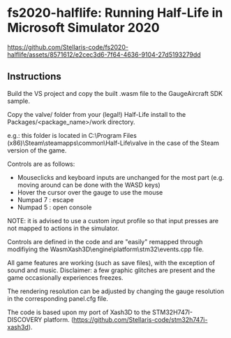 # fs2020-halflife: Running Half-Life in Microsoft Simulator 2020




https://github.com/Stellaris-code/fs2020-halflife/assets/8571612/e2cec3d6-7f64-4636-9104-27d5193279dd


## Instructions

Build the VS project and copy the built .wasm file to the GaugeAircraft SDK sample.

Copy the valve/ folder from your (legal!) Half-Life install to the Packages/<package_name>/work directory. 

e.g.: this folder is located in C:\Program Files (x86)\Steam\steamapps\common\Half-Life\valve in the case of the Steam version of the game.

Controls are as follows:

* Mouseclicks and keyboard inputs are unchanged for the most part (e.g. moving around can be done with the WASD keys) 
* Hover the cursor over the gauge to use the mouse
* Numpad 7 : escape
* Numpad 5 : open console

NOTE: it is advised to use a custom input profile so that input presses are not mapped to actions in the simulator.

Controls are defined in the code and are "easily" remapped through modifiying the WasmXash3D\engine\platform\stm32\events.cpp file.

All game features are working (such as save files), with the exception of sound and music.
Disclaimer: a few graphic glitches are present and the game occasionally experiences freezes.

The rendering resolution can be adjusted by changing the gauge resolution in the corresponding panel.cfg file.

The code is based upon my port of Xash3D to the STM32H747I-DISCOVERY platform. (https://github.com/Stellaris-code/stm32h747i-xash3d).
